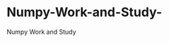  # Numpy-Work-and-Study-
Numpy Work and Study 
                
                
                                  
                                  
                                                                           
          
                                                    
            
               
